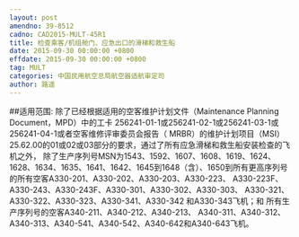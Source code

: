 ```yaml
---
layout: post
amendno: 39-8512
cadno: CAD2015-MULT-45R1
title: 检查乘客/机组舱门、应急出口的滑梯和救生船
date: 2015-09-30 00:00:00 +0800
effdate: 2015-09-30 00:00:00 +0800
tag: MULT
categories: 中国民用航空总局航空器适航审定司
author: 路遥
---
```


##适用范围:
除了已经根据适用的空客维护计划文件（Maintenance Planning Document，MPD）中的工卡 256241-01-1或256241-02-1或256241-03-1或 256241-04-1或者空客维修评审委员会报告（ MRBR）的维护计划项目（MSI）25.62.00的01或02或03部分的要求，通过了所有应急滑梯和救生船安装检查的飞机之外，
除了生产序列号MSN为1543、1592、1607、1608、1619、1624、 1628、1634、1635、1641、1642、1645到1648（含）、1650到所有更高序列号的所有空客A330-201、A330-202、A330-203、A330-223、 A330-223F、A330-243、A330-243F、A330-301、A330-302、A330-303、 A330-321、A330-322、A330-323、A330-341、A330-342 和A330-343飞机；和
所有生产序列号的空客A340-211、A340-212、A340-213、 A340-311、A340-312、A340-313、A340-541、A340-542、A340-642和A340-643飞机。

